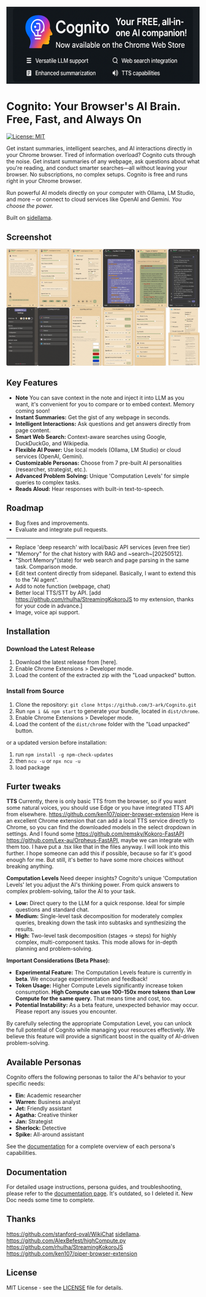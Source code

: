 ![title.png](docs/title.png)
# Cognito: Your Browser's AI Brain. Free, Fast, and Always On

[![License: MIT](https://img.shields.io/badge/License-MIT-yellow.svg)](https://opensource.org/licenses/MIT)

Get instant summaries, intelligent searches, and AI interactions directly in your Chrome browser. Tired of information overload? Cognito cuts through the noise. Get instant summaries of any webpage, ask questions about what you're reading, and conduct smarter searches—all without leaving your browser. No subscriptions, no complex setups. Cognito is free and runs right in your Chrome browser.

Run powerful AI models directly on your computer with Ollama, LM Studio, and more – or connect to cloud services like OpenAI and Gemini. *You choose the power.*

Built on [sidellama](https://github.com/gyopak/sidellama).

## Screenshot

![](docs/screenshot.png)

## Key Features

*   **Note** You can save context in the note and inject it into LLM as you want, it's convenient for you to compare or to embed context. Memory coming soon!
*   **Instant Summaries:** Get the gist of any webpage in seconds.
*   **Intelligent Interactions:** Ask questions and get answers directly from page content.
*   **Smart Web Search:** Context-aware searches using Google, DuckDuckGo, and Wikipedia.
*   **Flexible AI Power:** Use local models (Ollama, LM Studio) or cloud services (OpenAI, Gemini).
*   **Customizable Personas:** Choose from 7 pre-built AI personalities (researcher, strategist, etc.).
*   **Advanced Problem Solving:** Unique 'Computation Levels' for simple queries to complex tasks.
*   **Reads Aloud:** Hear responses with built-in text-to-speech.

## Roadmap

*   Bug fixes and improvements.
*   Evaluate and integrate pull requests.
---

*   Replace 'deep research' with local/basic API services (even free tier)
*   "Memory" for the chat history with RAG and ~search~[20250512].
*   "Short Memory"(state) for web search and page parsing in the same task. Comparison mode.
*   Edit text content directly from sidepanel. Basically, I want to extend this to the "AI agent".
*   Add to note function (webpage, chat)
*   Better local TTS/STT by API. [add https://github.com/rhulha/StreamingKokoroJS to my extension, thanks for your code in advance.]
*   Image, voice api support.
## Installation

### Download the Latest Release

1.  Download the latest release from [here].
2.  Enable Chrome Extensions > Developer mode.
3.  Load the content of the extracted zip with the "Load unpacked" button.

### Install from Source

1.  Clone the repository: `git clone https://github.com/3-ark/Cognito.git`
2.  Run `npm i && npm start` to generate your bundle, located in `dist/chrome`.
3.  Enable Chrome Extensions > Developer mode.
4.  Load the content of the `dist/chrome` folder with the "Load unpacked" button.

or a updated version before installation:
1. run `npm install -g npm-check-updates`
2. then `ncu -u` or `npx ncu -u`
3. load package

## Furter tweaks
**TTS** Currently, there is only basic TTS from the browser, so if you want some natural voices, you should use Edge or you have integrated TTS API from elsewhere. https://github.com/ken107/piper-browser-extension Here is an excellent Chrome extension that can add a local TTS service directly to Chrome, so you can find the downloaded models in the select dropdown in settings. And I found some https://github.com/remsky/Kokoro-FastAPI https://github.com/Lex-au/Orpheus-FastAPI, maybe we can integrate with them too. I have put a .tsx like that in the files anyway. I will look into this further. I hope someone can add this if possible, because so far it's good enough for me. But still, it's better to have some more choices without breaking anything.

**Computation Levels** Need deeper insights? Cognito's unique 'Computation Levels' let you adjust the AI's thinking power. From quick answers to complex problem-solving, tailor the AI to your task.

*   **Low:** Direct query to the LLM for a quick response. Ideal for simple questions and standard chat.
*   **Medium:** Single-level task decomposition for moderately complex queries, breaking down the task into subtasks and synthesizing the results.
*   **High:** Two-level task decomposition (stages → steps) for highly complex, multi-component tasks. This mode allows for in-depth planning and problem-solving.

**Important Considerations (Beta Phase):**

*   **Experimental Feature:** The Computation Levels feature is currently in **beta**. We encourage experimentation and feedback!
*   **Token Usage:** Higher Compute Levels significantly increase token consumption. **High Compute can use 100-150x more tokens than Low Compute for the same query.** That means time and cost, too.
*   **Potential Instability:** As a beta feature, unexpected behavior may occur. Please report any issues you encounter.

By carefully selecting the appropriate Computation Level, you can unlock the full potential of Cognito while managing your resources effectively. We believe this feature will provide a significant boost in the quality of AI-driven problem-solving.
   
## Available Personas

Cognito offers the following personas to tailor the AI's behavior to your specific needs:

*   **Ein:** Academic researcher
*   **Warren:** Business analyst
*   **Jet:** Friendly assistant
*   **Agatha:** Creative thinker
*   **Jan:** Strategist
*   **Sherlock:** Detective
*   **Spike:** All-around assistant

See the [documentation](DOCs.md) for a complete overview of each persona's capabilities.

## Documentation

For detailed usage instructions, persona guides, and troubleshooting, please refer to the [documentation page](DOCs.md).
It's outdated, so I deleted it. New Doc needs some time to complete.

## Thanks

https://github.com/stanford-oval/WikiChat
[sidellama](https://github.com/gyopak/sidellama).
https://github.com/AlexBefest/highCompute.py
https://github.com/rhulha/StreamingKokoroJS
https://github.com/ken107/piper-browser-extension

## License

MIT License - see the [LICENSE](LICENSE) file for details.

